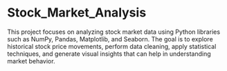 # Stock_Market_Analysis
This project focuses on analyzing stock market data using Python libraries such as NumPy, Pandas, Matplotlib, and Seaborn. The goal is to explore historical stock price movements, perform data cleaning, apply statistical techniques, and generate visual insights that can help in understanding market behavior.
